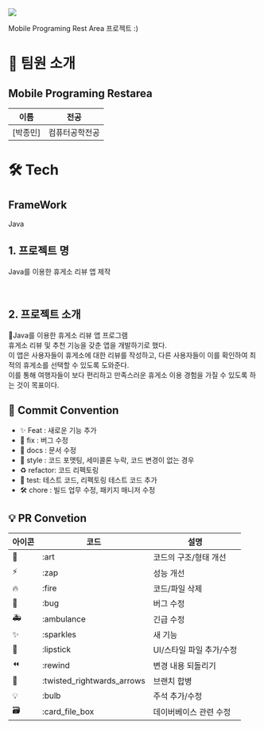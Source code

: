 <div><img src="https://capsule-render.vercel.app/api?type=waving&height=200&color=gradient&text=MobilePrograming%20Restarea%20Review&fontSize=45" /></div>



Mobile Programing Rest Area 프로젝트 :)

# 👋 팀원 소개

## Mobile Programing Restarea

| 이름                                   | 전공           |
| -------------------------------------- | -------------- | 
| [박종민]  | 컴퓨터공학전공 | 


# 🛠️ Tech

## FrameWork

Java

## 1. 프로젝트 명

Java를 이용한 휴게소 리뷰 앱 제작


<br/>

## 2. 프로젝트 소개

Java를 이용한 휴게소 리뷰 앱 프로그램 <br/>
휴게소 리뷰 및 추천 기능을 갖춘 앱을 개발하기로 했다. <br/>
이 앱은 사용자들이 휴게소에 대한 리뷰를 작성하고, 다른 사용자들이 이를 확인하여 최적의 휴게소를 선택할 수 있도록 도와준다. <br/>
이를 통해 여행자들이 보다 편리하고 만족스러운 휴게소 이용 경험을 가질 수 있도록 하는 것이 목표이다. <br/>

## 🎯 Commit Convention

- ✨ Feat : 새로운 기능 추가
- 🐛 fix : 버그 수정
- 📑 docs : 문서 수정
- 💄 style : 코드 포맷팅, 세미콜론 누락, 코드 변경이 없는 경우
- ♻️ refactor: 코드 리펙토링
- 🧪 test: 테스트 코드, 리펙토링 테스트 코드 추가
- 🛠️ chore : 빌드 업무 수정, 패키지 매니저 수정

## 💡 PR Convetion

| 아이콘 | 코드                       | 설명                     |
| ------ | -------------------------- | ------------------------ |
| 🎨     | :art                       | 코드의 구조/형태 개선    |
| ⚡️    | :zap                       | 성능 개선                |
| 🔥     | :fire                      | 코드/파일 삭제           |
| 🐛     | :bug                       | 버그 수정                |
| 🚑     | :ambulance                 | 긴급 수정                |
| ✨     | :sparkles                  | 새 기능                  |
| 💄     | :lipstick                  | UI/스타일 파일 추가/수정 |
| ⏪     | :rewind                    | 변경 내용 되돌리기       |
| 🔀     | :twisted_rightwards_arrows | 브랜치 합병              |
| 💡     | :bulb                      | 주석 추가/수정           |
| 🗃      | :card_file_box             | 데이버베이스 관련 수정   |
